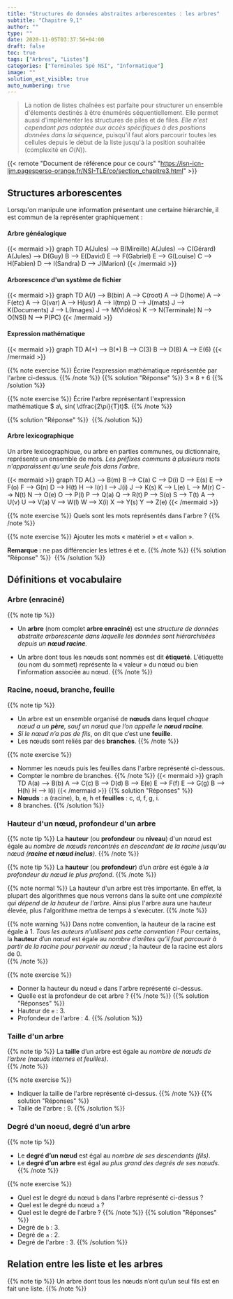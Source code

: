 ```yaml
---
title: "Structures de données abstraites arborescentes : les arbres"
subtitle: "Chapitre 9,1"
author: ""
type: ""
date: 2020-11-05T03:37:56+04:00
draft: false
toc: true
tags: ["Arbres", "Listes"]
categories: ["Terminales Spé NSI", "Informatique"]
image: ""
solution_est_visible: true
auto_numbering: true
---
```


> La notion de listes chaînées est parfaite pour structurer un ensemble d'élements destinés à être énumérés séquentiellement. Elle permet aussi d'implémenter les structures de piles et de files. *Elle n'est cependant pas adaptée aux accès spécifiques à des positions données dans la séquence*, puisqu'il faut alors parcourir toutes les cellules depuis le début de la liste jusqu'à la position souhaitée (complexité en $O(N)$).

{{< remote "Document de référence pour ce cours"  "https://isn-icn-ljm.pagesperso-orange.fr/NSI-TLE/co/section_chapitre3.html" >}}

## Structures arborescentes

Lorsqu'on manipule une information présentant une certaine hiérarchie, il est commun de la représenter graphiquement&nbsp;:

#### Arbre généalogique

{{< mermaid >}}
graph TD
    A(Jules) --> B(Mireille)
    A(Jules) --> C(Gérard)
    A(Jules) --> D(Guy)
    B --> E(David)
    E --> F(Gabriel)
    E --> G(Louise)
    C --> H(Fabien)
    D --> I(Sandra)
    D --> J(Marion)
{{< /mermaid >}}

#### Arborescence d'un système de fichier

{{< mermaid >}}
graph TD
  A(/) --> B(bin)
  A --> C(root)
  A --> D(home)
  A --> F(etc)
  A --> G(var)
  A --> H(usr)
  A --> I(tmp)
  D --> J(mats)
  J --> K(Documents)
  J --> L(Images)
  J --> M(Vidéos)
  K --> N(Terminale)
  N --> O(NSI)
  N --> P(PC)
{{< /mermaid >}}

#### Expression mathématique

{{< mermaid >}}
graph TD
  A(+) --> B(*)
  B --> C(3)
  B --> D(8)
  A --> E(6)
{{< /mermaid >}}

{{% note exercise %}}
Écrire l'expression mathématique représentée par l'arbre ci-dessus.
{{% /note %}}
{{% solution "Réponse" %}}
$3 \times 8 + 6$
{{% /solution %}}

{{% note exercise %}}
Écrire l'arbre représentant l'expression mathématique $ a\\, sin( \dfrac{2\pi}{T}t)$.
{{% /note %}}

{{% solution "Réponse" %}}
<img src="/terminales-nsi/chap-9/chap-9-1-1.svg" alt="" width="">
{{% /solution %}}

 


#### Arbre lexicographique 
Un arbre lexicographique, ou arbre en parties communes, ou dictionnaire, représente un ensemble de mots. *Les préfixes communs à plusieurs mots n'apparaissent qu'une seule fois dans l’arbre*.

{{< mermaid >}}
graph TD
  A(.) --> B(m)
  B --> C(a)
  C --> D(i)
  D --> E(s)
  E --> F(o)
  F --> G(n)
  D --> H(t)
  H --> I(r)
  I --> J(i)
  J --> K(s)
  K --> L(e)
  L --> M(r)
  C --> N(t)
  N --> O(e)
  O --> P(l)
  P --> Q(a)
  Q --> R(t)
  P --> S(o)
  S --> T(t)
  A --> U(v)
  U --> V(a)
  V --> W(l)
  W --> X(i)
  X --> Y(s)
  Y --> Z(e)
{{< /mermaid >}}

{{% note exercise %}}
Quels sont les mots représentés dans l'arbre&nbsp;?
{{% /note %}}

{{% note exercise %}}
Ajouter les mots «&nbsp;matériel&nbsp;» et «&nbsp;vallon&nbsp;».

**Remarque&nbsp;:** ne pas différencier les lettres é et e.
{{% /note %}}
{{% solution "Réponse" %}}
<img src="/terminales-nsi/chap-9/chap-9-1-2.svg" alt="" width="">
{{% /solution %}}

## Définitions et vocabulaire

### Arbre (enraciné)

{{% note tip %}}
- Un **arbre** (nom complet **arbre enraciné**) est une *structure de données abstraite arborescente dans laquelle les données sont hiérarchisées depuis un **nœud racine**.*

- Un arbre dont tous les nœuds sont nommés est dit **étiqueté**. L’étiquette (ou nom du sommet) représente la «&nbsp;valeur&nbsp;» du nœud ou bien l’information associée au nœud.
{{% /note %}}

### Racine, noeud, branche, feuille

{{% note tip %}}
- Un arbre est un ensemble organisé de **nœuds** dans lequel *chaque nœud a un **père**, sauf un nœud que l’on appelle le **nœud racine**.*
- *Si le nœud n’a pas de fils*, on dit que c’est une **feuille**.
- Les nœuds sont reliés par des **branches**.
{{% /note %}}

{{% note exercise %}}
- Nommer les nœuds puis les feuilles dans l'arbre représenté ci-dessous.
- Compter le nombre de branches.
{{% /note %}}
{{< mermaid >}}
graph TD
  A(a) --> B(b)
  A --> C(c)
  B --> D(d)
  B --> E(e)
  E --> F(f)
  E --> G(g)
  B --> H(h)
  H --> I(i)
{{< /mermaid >}}
{{% solution "Réponses" %}}
- **Nœuds**&nbsp;: a (racine), b, e, h et **feuilles**&nbsp;: c, d, f, g, i.
- 8 branches.
{{% /solution %}}

### Hauteur d'un nœud, profondeur d'un arbre

{{% note tip %}}
La **hauteur** (ou **profondeur** ou **niveau**) d'un nœud est égale au *nombre de nœuds rencontrés en descendant de la racine jusqu'au nœud (**racine et nœud inclus**)*.
{{% /note %}}

{{% note tip %}}
La **hauteur** (ou **profondeur**) d’un *arbre* est égale à *la profondeur du nœud le plus profond*.
{{% /note %}}

{{% note normal %}}
La hauteur d'un arbre est très importante. En effet, la plupart des algorithmes que nous verrons dans la suite ont une *complexité qui dépend de la hauteur de l'arbre*. Ainsi plus l'arbre aura une hauteur élevée, plus l'algorithme mettra de temps à s'exécuter. 
{{% /note %}}

{{% note warning %}}
Dans notre convention, la hauteur de la racine est égale à 1. *Tous les auteurs n'utilisent pas cette convention !* Pour certains, la **hauteur** d’un *nœud* est égale au *nombre d’arêtes qu’il faut parcourir à partir de la racine pour parvenir au nœud*&nbsp;; la hauteur de la racine est alors de 0.   
{{% /note %}}

{{% note exercise %}}
- Donner la hauteur du nœud `e` dans l'arbre représenté ci-dessus.
- Quelle est la profondeur de cet arbre&nbsp;?
{{% /note %}}
{{% solution "Réponses" %}}
- Hauteur de `e`&nbsp;: 3.
- Profondeur de l'arbre&nbsp;: 4.
{{% /solution %}}

### Taille d'un arbre

{{% note tip %}}
La **taille** d’un arbre est égale au *nombre de nœuds de l’arbre (nœuds internes et feuilles)*.   
{{% /note %}}

{{% note exercise %}}
- Indiquer la taille de l'arbre représenté ci-dessus.
{{% /note %}}
{{% solution "Réponses" %}}
- Taille de l'arbre&nbsp;: 9.
{{% /solution %}}

### Degré d’un noeud, degré d’un arbre 

{{% note tip %}}
- Le **degré d’un nœud** est égal au *nombre de ses descendants (fils)*.
- Le **degré d’un arbre** est égal au *plus grand des degrés de ses nœuds*.
{{% /note %}}

{{% note exercise %}}
- Quel est le degré du nœud `b` dans l'arbre représenté ci-dessus&nbsp;?
- Quel est le degré du nœud `a`&nbsp;?
- Quel est le degré de l'arbre&nbsp;?
{{% /note %}}
{{% solution "Réponses" %}}
- Degré de `b`&nbsp;: 3.
- Degré de `a`&nbsp;: 2.
- Degré de l'arbre&nbsp;: 3.
{{% /solution %}}

## Relation entre les liste et les arbres 

{{% note tip %}}
Un arbre dont tous les nœuds n’ont qu’un seul fils est en fait une liste.
{{% /note %}}